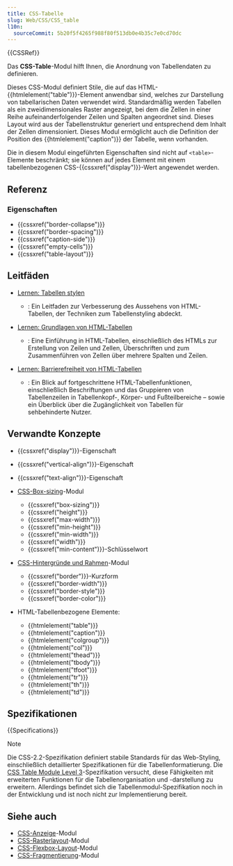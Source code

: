 ```yaml
---
title: CSS-Tabelle
slug: Web/CSS/CSS_table
l10n:
  sourceCommit: 5b20f5f4265f988f80f513db0e4b35c7e0cd70dc
---
```


{{CSSRef}}

Das **CSS-Table**-Modul hilft Ihnen, die Anordnung von Tabellendaten zu definieren.

Dieses CSS-Modul definiert Stile, die auf das HTML-{{htmlelement("table")}}-Element anwendbar sind, welches zur Darstellung von tabellarischen Daten verwendet wird. Standardmäßig werden Tabellen als ein zweidimensionales Raster angezeigt, bei dem die Zellen in einer Reihe aufeinanderfolgender Zeilen und Spalten angeordnet sind. Dieses Layout wird aus der Tabellenstruktur generiert und entsprechend dem Inhalt der Zellen dimensioniert. Dieses Modul ermöglicht auch die Definition der Position des {{htmlelement("caption")}} der Tabelle, wenn vorhanden.

Die in diesem Modul eingeführten Eigenschaften sind nicht auf `<table>`-Elemente beschränkt; sie können auf jedes Element mit einem tabellenbezogenen CSS-{{cssxref("display")}}-Wert angewendet werden.

## Referenz

### Eigenschaften

- {{cssxref("border-collapse")}}
- {{cssxref("border-spacing")}}
- {{cssxref("caption-side")}}
- {{cssxref("empty-cells")}}
- {{cssxref("table-layout")}}

## Leitfäden

- [Lernen: Tabellen stylen](/de/docs/Learn_web_development/Core/Styling_basics/Tables)

  - : Ein Leitfaden zur Verbesserung des Aussehens von HTML-Tabellen, der Techniken zum Tabellenstyling abdeckt.

- [Lernen: Grundlagen von HTML-Tabellen](/de/docs/Learn_web_development/Core/Structuring_content/HTML_table_basics)

  - : Eine Einführung in HTML-Tabellen, einschließlich des HTMLs zur Erstellung von Zeilen und Zellen, Überschriften und zum Zusammenführen von Zellen über mehrere Spalten und Zeilen.

- [Lernen: Barrierefreiheit von HTML-Tabellen](/de/docs/Learn_web_development/Core/Structuring_content/Table_accessibility)

  - : Ein Blick auf fortgeschrittene HTML-Tabellenfunktionen, einschließlich Beschriftungen und das Gruppieren von Tabellenzeilen in Tabellenkopf-, Körper- und Fußteilbereiche – sowie ein Überblick über die Zugänglichkeit von Tabellen für sehbehinderte Nutzer.

## Verwandte Konzepte

- {{cssxref("display")}}-Eigenschaft
- {{cssxref("vertical-align")}}-Eigenschaft
- {{cssxref("text-align")}}-Eigenschaft

- [CSS-Box-sizing](/de/docs/Web/CSS/CSS_box_sizing)-Modul

  - {{cssxref("box-sizing")}}
  - {{cssxref("height")}}
  - {{cssxref("max-width")}}
  - {{cssxref("min-height")}}
  - {{cssxref("min-width")}}
  - {{cssxref("width")}}
  - {{cssxref("min-content")}}-Schlüsselwort

- [CSS-Hintergründe und Rahmen](/de/docs/Web/CSS/CSS_backgrounds_and_borders)-Modul

  - {{cssxref("border")}}-Kurzform
  - {{cssxref("border-width")}}
  - {{cssxref("border-style")}}
  - {{cssxref("border-color")}}

- HTML-Tabellenbezogene Elemente:

  - {{htmlelement("table")}}
  - {{htmlelement("caption")}}
  - {{htmlelement("colgroup")}}
  - {{htmlelement("col")}}
  - {{htmlelement("thead")}}
  - {{htmlelement("tbody")}}
  - {{htmlelement("tfoot")}}
  - {{htmlelement("tr")}}
  - {{htmlelement("th")}}
  - {{htmlelement("td")}}

## Spezifikationen

{{Specifications}}

> [!NOTE]
> Die CSS-2.2-Spezifikation definiert stabile Standards für das Web-Styling, einschließlich detaillierter Spezifikationen für die Tabellenformatierung. Die [CSS Table Module Level 3](https://drafts.csswg.org/css-tables-3/)-Spezifikation versucht, diese Fähigkeiten mit erweiterten Funktionen für die Tabellenorganisation und -darstellung zu erweitern. Allerdings befindet sich die Tabellenmodul-Spezifikation noch in der Entwicklung und ist noch nicht zur Implementierung bereit.

## Siehe auch

- [CSS-Anzeige](/de/docs/Web/CSS/CSS_display)-Modul
- [CSS-Rasterlayout](/de/docs/Web/CSS/CSS_grid_layout)-Modul
- [CSS-Flexbox-Layout](/de/docs/Web/CSS/CSS_flexible_box_layout)-Modul
- [CSS-Fragmentierung](/de/docs/Web/CSS/CSS_fragmentation)-Modul
